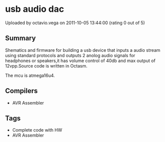 # usb audio dac

Uploaded by octavio.vega on 2011-10-05 13:44:00 (rating 0 out of 5)

## Summary

Shematics and firmware for building a usb device that inputs a audio stream using standard protocols and outputs 2 anolog audio signals for headphones or speakers,it has volume control of 40db and max output of 12vpp.Source code is written in Octasm.  

The mcu is atmega16u4.

## Compilers

- AVR Assembler

## Tags

- Complete code with HW
- AVR Assembler
